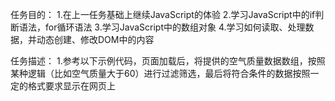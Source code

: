 ﻿任务目的：
	1.在上一任务基础上继续JavaScript的体验
	2.学习JavaScript中的if判断语法，for循环语法
	3.学习JavaScript中的数组对象
	4.学习如何读取、处理数据，并动态创建、修改DOM中的内容

任务描述：
	1.参考以下示例代码，页面加载后，将提供的空气质量数据数组，按照某种逻辑（比如空气质量大于60）进行过滤筛选，最后将符合条件的数据按照一定的格式要求显示在网页上